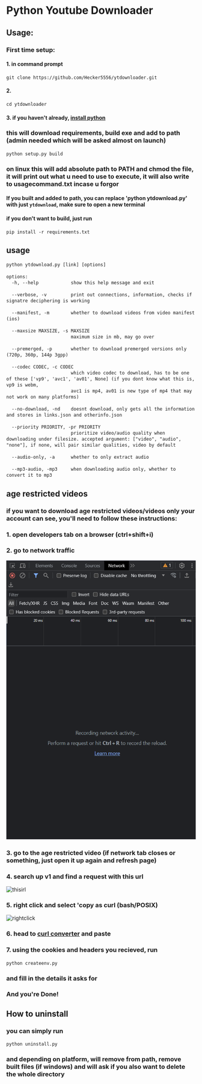 # Python Youtube Downloader

## Usage:
### First time setup:
#### 1. in command prompt
    git clone https://github.com/Hecker5556/ytdownloader.git
#### 2. 
    cd ytdownloader
#### 3. if you haven't already, [install python](https://www.python.org/)
### this will download requirements, build exe and add to path (admin needed which will be asked almost on launch)
    python setup.py build
### on linux this will add absolute path to PATH and chmod the file, it will print out what u need to use to execute, it will also write to usagecommand.txt incase u forgor
#### If you built and added to path, you can replace 'python ytdownload.py' with just `ytdownload`, make sure to open a new terminal
#### if you don't want to build, just run
    pip install -r requirements.txt
## usage
```
python ytdownload.py [link] [options]

options:
  -h, --help            show this help message and exit

  --verbose, -v         print out connections, information, checks if signatre deciphering is working

  --manifest, -m        whether to download videos from video manifest (ios)

  --maxsize MAXSIZE, -s MAXSIZE
                        maximum size in mb, may go over

  --premerged, -p       whether to download premerged versions only (720p, 360p, 144p 3gpp)

  --codec CODEC, -c CODEC
                        which video codec to download, has to be one of these ['vp9', 'avc1', 'av01', None] (if you dont know what this is, vp9 is webm,   
                        avc1 is mp4, av01 is new type of mp4 that may not work on many platforms)

  --no-download, -nd    doesnt download, only gets all the information and stores in links.json and otherinfo.json

  --priority PRIORITY, -pr PRIORITY
                        prioritize video/audio quality when downloading under filesize. accepted argument: ["video", "audio", "none"], if none, will pair similar qualities, video by default

  --audio-only, -a      whether to only extract audio 

  --mp3-audio, -mp3     when downloading audio only, whether to convert it to mp3
  ```
  ## age restricted videos
  ### if you want to download age restricted videos/videos only your account can see, you'll need to follow these instructions:
  ### 1. open developers tab on a browser (ctrl+shift+i)
  ### 2. go to network traffic 
  ![network tab image](networktab.png)
  ### 3. go to the age restricted video (if network tab closes or something, just open it up again and refresh page)
  ### 4. search up v1 and find a request with this url
  ![thisirl](https://cdn.discordapp.com/attachments/949000882853400699/1140045747736285266/image.png)
  ### 5. right click and select 'copy as curl (bash/POSIX)
  ![rightclick](https://cdn.discordapp.com/attachments/949000882853400699/1140045888413241465/image.png)
  ### 6. head to [curl converter](https://curlconverter.com/) and paste
  ### 7. using the cookies and headers you recieved, run 
    python createenv.py
  ### and fill in the details it asks for 
  ### And you're Done!
  
  ## How to uninstall
  ### you can simply run 
    python uninstall.py
  ### and depending on platform, will remove from path, remove built files (if windows) and will ask if you also want to delete the whole directory